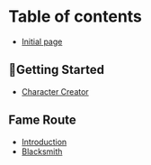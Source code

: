 # Table of contents

* [Initial page](README.md)

## 🧾Getting Started <a id="start"></a>

* [Character Creator](start/cc.md)

## Fame Route

* [Introduction](fame-route/intro.md)
* [Blacksmith](fame-route/blacksmith.md)

